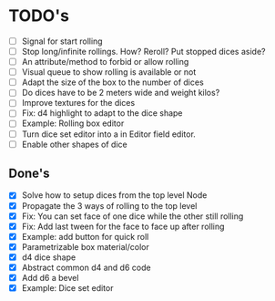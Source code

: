 # TODO's

- [ ] Signal for start rolling
- [ ] Stop long/infinite rollings. How? Reroll? Put stopped dices aside?
- [ ] An attribute/method to forbid or allow rolling
- [ ] Visual queue to show rolling is available or not
- [ ] Adapt the size of the box to the number of dices
- [ ] Do dices have to be 2 meters wide and weight kilos?
- [ ] Improve textures for the dices
- [ ] Fix: d4 highlight to adapt to the dice shape
- [ ] Example: Rolling box editor
- [ ] Turn dice set editor into a in Editor field editor.
- [ ] Enable other shapes of dice

## Done's

- [x] Solve how to setup dices from the top level Node
- [x] Propagate the 3 ways of rolling to the top level
- [x] Fix: You can set face of one dice while the other still rolling
- [x] Fix: Add last tween for the face to face up after rolling
- [x] Example: add button for quick roll
- [x] Parametrizable box material/color
- [x] d4 dice shape
- [x] Abstract common d4 and d6 code
- [x] Add d6 a bevel
- [x] Example: Dice set editor
